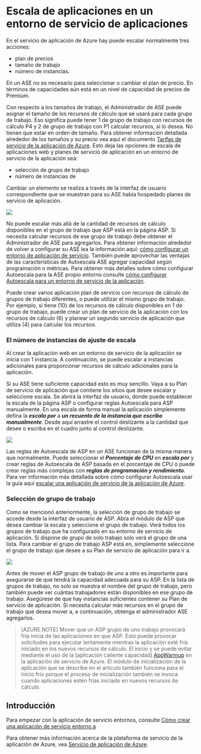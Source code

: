 <properties 
    pageTitle="Cómo ajustar el tamaño de una aplicación en un entorno de servicio de aplicaciones" 
    description="Escalar una aplicación en un entorno de servicio de aplicaciones" 
    services="app-service" 
    documentationCenter="" 
    authors="ccompy" 
    manager="stefsch" 
    editor="jimbe"/>

<tags 
    ms.service="app-service" 
    ms.workload="na" 
    ms.tgt_pltfrm="na" 
    ms.devlang="na" 
    ms.topic="article" 
    ms.date="10/17/2016" 
    ms.author="ccompy"/>

# <a name="scaling-apps-in-an-app-service-environment"></a>Escala de aplicaciones en un entorno de servicio de aplicaciones #

En el servicio de aplicación de Azure hay puede escalar normalmente tres acciones:

- plan de precios
- tamaño de trabajo 
- número de instancias.

En un ASE no es necesario para seleccionar o cambiar el plan de precio.  En términos de capacidades aún está en un nivel de capacidad de precios de Premium.  

Con respecto a los tamaños de trabajo, el Administrador de ASE puede asignar el tamaño de los recursos de cálculo que se usará para cada grupo de trabajo.  Eso significa puede tener 1 de grupo de trabajo con recursos de cálculo P4 y 2 de grupo de trabajo con P1 calcular recursos, si lo desea.  No tienen que estar en orden de tamaño.  Para obtener información detallada alrededor de los tamaños y su precio vea aquí el documento [Tarifas de servicio de la aplicación de Azure][AppServicePricing].  Esto deja las opciones de escala de aplicaciones web y planes de servicio de aplicación en un entorno de servicio de la aplicación sea:

- selección de grupo de trabajo
- número de instancias de

Cambiar un elemento se realiza a través de la interfaz de usuario correspondiente que se muestran para su ASE había hospedado planes de servicio de aplicación.  

![][1]

No puede escalar más allá de la cantidad de recursos de cálculo disponibles en el grupo de trabajo que ASP está en la página ASP.  Si necesita calcular recursos de ese grupo de trabajo debe obtener el Administrador de ASE para agregarlos.  Para obtener información alrededor de volver a configurar su ASE lea la información aquí: [cómo configurar un entorno de aplicación de servicio][HowtoConfigureASE].  También puede aprovechar las ventajas de las características de Autoescala ASE agregar capacidad según programación o métricas.  Para obtener más detalles sobre cómo configurar Autoescala para la ASE propio entorno consulte [cómo configurar Autoescala para un entorno de servicio de la aplicación][ASEAutoscale].

Puede crear varios aplicación plan de servicio con recursos de cálculo de grupos de trabajo diferentes, o puede utilizar el mismo grupo de trabajo.  Por ejemplo, si tiene (10) de los recursos de cálculo disponibles en 1 de grupo de trabajo, puede crear un plan de servicio de la aplicación con los recursos de cálculo (6) y planear un segundo servicio de aplicación que utiliza (4) para calcular los recursos.

### <a name="scaling-the-number-of-instances"></a>El número de instancias de ajuste de escala ###

Al crear la aplicación web en un entorno de servicio de la aplicación se inicia con 1 instancia.  A continuación, se puede escalar a instancias adicionales para proporcionar recursos de cálculo adicionales para la aplicación.   

Si su ASE tiene suficiente capacidad esto es muy sencillo.  Vaya a su Plan de servicio de aplicación que contiene los sitios que desee escalar y seleccione escala.  Se abrirá la interfaz de usuario, donde puede establecer la escala de la página ASP o configurar reglas Autoescala para ASP manualmente.  En una escala de forma manual la aplicación simplemente defina la ***escala por*** a ***un recuento de la instancia que escribo manualmente***.  Desde aquí arrastre el control deslizante a la cantidad que desee o escriba en el cuadro junto al control deslizante.  

![][2] 

Las reglas de Autoescala de ASP en un ASE funcionan de la misma manera que normalmente.  Puede seleccionar el ***Porcentaje de CPU*** en ***escala por*** y crear reglas de Autoescala de ASP basada en el porcentaje de CPU o puede crear reglas más complejas con ***reglas de programación y rendimiento***.  Para ver información más detallada sobre cómo configurar Autoescala usar la guía aquí [escalar una aplicación de servicio de la aplicación de Azure][AppScale]. 


### <a name="worker-pool-selection"></a>Selección de grupo de trabajo ###

Como se mencionó anteriormente, la selección de grupo de trabajo se accede desde la interfaz de usuario de ASP.  Abra el módulo de ASP que desea cambiar la escala y seleccione el grupo de trabajo.  Verá todos los grupos de trabajo que ha configurado en su entorno de servicio de aplicación.  Si dispone de grupo de solo trabajo solo verá el grupo de una lista.  Para cambiar el grupo de trabajo ASP está en, simplemente seleccione el grupo de trabajo que desee a su Plan de servicio de aplicación para ir a.  

![][3]

Antes de mover el ASP grupo de trabajo de uno a otro es importante para asegurarse de que tendrá la capacidad adecuada para su ASP.  En la lista de grupos de trabajo, no solo se muestra el nombre del grupo de trabajo, pero también puede ver cuántas trabajadores están disponibles en ese grupo de trabajo.  Asegúrese de que hay instancias suficientes contener su Plan de servicio de aplicación.  Si necesita calcular más recursos en el grupo de trabajo que desea mover a, a continuación, obtenga el administrador ASE agregarlos.  

> [AZURE.NOTE] Mover que un ASP grupo de uno trabajo provocará fría inicia de las aplicaciones en que ASP.  Esto puede provocar solicitudes para ejecutar lentamente mientras la aplicación esté fría iniciado en los nuevos recursos de cálculo.  El inicio y se puede evitar mediante el uso de la [aplicación caliente capacidad] [ AppWarmup] en la aplicación de servicio de Azure.  El módulo de inicialización de la aplicación que se describe en el artículo también funciona para el inicio frío porque el proceso de inicialización también se invoca cuando aplicaciones estén frías iniciado en nuevos recursos de cálculo. 

## <a name="getting-started"></a>Introducción

Para empezar con la aplicación de servicio entornos, consulte [Cómo crear una aplicación de servicio entorno a][HowtoCreateASE]

Para obtener más información acerca de la plataforma de servicio de la aplicación de Azure, vea [Servicio de aplicación de Azure][AzureAppService].

<!--Image references-->
[1]: ./media/app-service-web-scale-a-web-app-in-an-app-service-environment/aseappscale-aspblade.png
[2]: ./media/app-service-web-scale-a-web-app-in-an-app-service-environment/aseappscale-manualscale.png
[3]: ./media/app-service-web-scale-a-web-app-in-an-app-service-environment/aseappscale-sizescale.png

<!--Links-->
[WhatisASE]: http://azure.microsoft.com/documentation/articles/app-service-app-service-environment-intro/
[ScaleWebapp]: http://azure.microsoft.com/documentation/articles/web-sites-scale/
[HowtoCreateASE]: http://azure.microsoft.com/documentation/articles/app-service-web-how-to-create-an-app-service-environment/
[HowtoConfigureASE]: http://azure.microsoft.com/documentation/articles/app-service-web-configure-an-app-service-environment/
[CreateWebappinASE]: http://azure.microsoft.com/documentation/articles/app-service-web-how-to-create-a-web-app-in-an-ase/
[Appserviceplans]: http://azure.microsoft.com/documentation/articles/azure-web-sites-web-hosting-plans-in-depth-overview/
[AppServicePricing]: http://azure.microsoft.com/pricing/details/app-service/ 
[AzureAppService]: http://azure.microsoft.com/documentation/articles/app-service-value-prop-what-is/
[ASEAutoscale]: http://azure.microsoft.com/documentation/articles/app-service-environment-auto-scale/
[AppScale]: http://azure.microsoft.com/documentation/articles/web-sites-scale/
[AppWarmup]: http://ruslany.net/2015/09/how-to-warm-up-azure-web-app-during-deployment-slots-swap/
